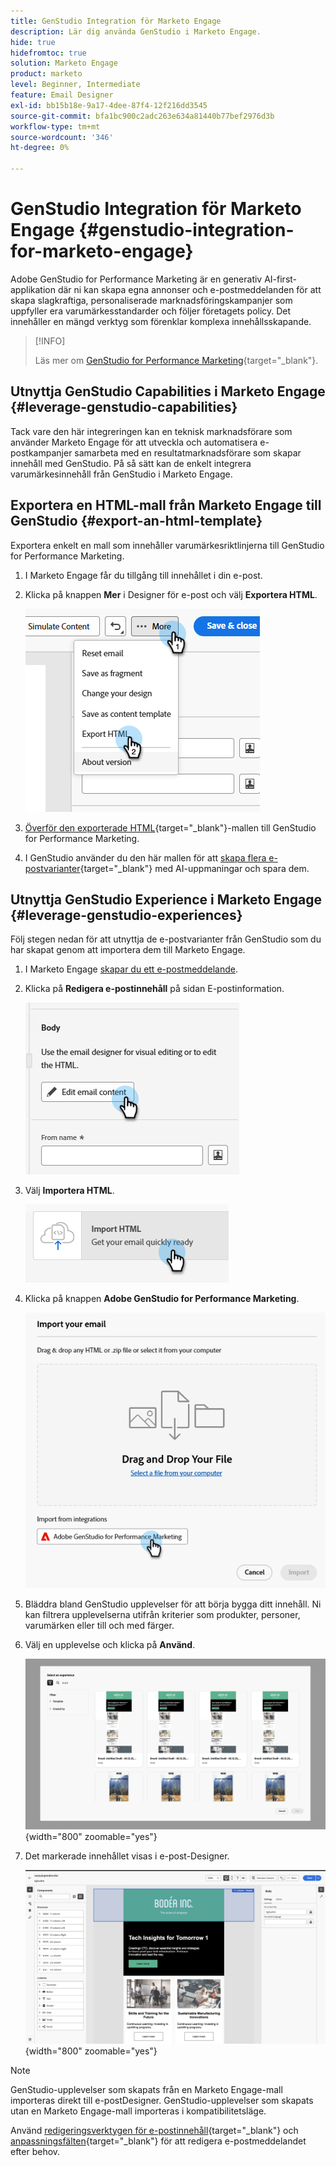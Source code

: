 ```yaml
---
title: GenStudio Integration för Marketo Engage
description: Lär dig använda GenStudio i Marketo Engage.
hide: true
hidefromtoc: true
solution: Marketo Engage
product: marketo
level: Beginner, Intermediate
feature: Email Designer
exl-id: bb15b18e-9a17-4dee-87f4-12f216dd3545
source-git-commit: bfa1bc900c2adc263e634a81440b77bef2976d3b
workflow-type: tm+mt
source-wordcount: '346'
ht-degree: 0%

---
```


# GenStudio Integration för Marketo Engage {#genstudio-integration-for-marketo-engage}

Adobe GenStudio for Performance Marketing är en generativ AI-first-applikation där ni kan skapa egna annonser och e-postmeddelanden för att skapa slagkraftiga, personaliserade marknadsföringskampanjer som uppfyller era varumärkesstandarder och följer företagets policy. Det innehåller en mängd verktyg som förenklar komplexa innehållsskapande.

>[!INFO]
>
>Läs mer om [GenStudio for Performance Marketing](https://experienceleague.adobe.com/sv/docs/genstudio-for-performance-marketing/user-guide/home){target="_blank"}.

## Utnyttja GenStudio Capabilities i Marketo Engage {#leverage-genstudio-capabilities}

Tack vare den här integreringen kan en teknisk marknadsförare som använder Marketo Engage för att utveckla och automatisera e-postkampanjer samarbeta med en resultatmarknadsförare som skapar innehåll med GenStudio. På så sätt kan de enkelt integrera varumärkesinnehåll från GenStudio i Marketo Engage.

## Exportera en HTML-mall från Marketo Engage till GenStudio {#export-an-html-template}

Exportera enkelt en mall som innehåller varumärkesriktlinjerna till GenStudio for Performance Marketing.

1. I Marketo Engage får du tillgång till innehållet i din e-post.

1. Klicka på knappen **Mer** i Designer för e-post och välj **Exportera HTML**.

   ![Exporterar din HTML](assets/genstudio-integration-1.png)

1. [Överför den exporterade HTML](https://experienceleague.adobe.com/sv/docs/genstudio-for-performance-marketing/user-guide/content/templates/use-templates#templates-from-ajo-and-marketo){target="_blank"}-mallen till GenStudio for Performance Marketing.

1. I GenStudio använder du den här mallen för att [skapa flera e-postvarianter](https://experienceleague.adobe.com/sv/docs/genstudio-for-performance-marketing/user-guide/create/create-email-experience){target="_blank"} med AI-uppmaningar och spara dem.

## Utnyttja GenStudio Experience i Marketo Engage {#leverage-genstudio-experiences}

Följ stegen nedan för att utnyttja de e-postvarianter från GenStudio som du har skapat genom att importera dem till Marketo Engage.

1. I Marketo Engage [skapar du ett e-postmeddelande](/help/marketo/product-docs/email-marketing/email-designer/email-authoring.md#create-an-email).

1. Klicka på **Redigera e-postinnehåll** på sidan E-postinformation.

   ![Knappen Redigera e-postinnehåll](assets/genstudio-integration-2.png)

1. Välj **Importera HTML**.

   ![Knappen Importera HTML](assets/genstudio-integration-3.png)

1. Klicka på knappen **Adobe GenStudio for Performance Marketing**.

   ![Adobe GenStudio for Performance Marketing-knapp](assets/genstudio-integration-4.png)

1. Bläddra bland GenStudio upplevelser för att börja bygga ditt innehåll. Ni kan filtrera upplevelserna utifrån kriterier som produkter, personer, varumärken eller till och med färger.

1. Välj en upplevelse och klicka på **Använd**.

   ![Välj önskad upplevelse](assets/genstudio-integration-5.png){width="800" zoomable="yes"}

1. Det markerade innehållet visas i e-post-Designer.

   ![Skicka e-post till Designer](assets/genstudio-integration-6.png){width="800" zoomable="yes"}

>[!NOTE]
>
>GenStudio-upplevelser som skapats från en Marketo Engage-mall importeras direkt till e-postDesigner. GenStudio-upplevelser som skapats utan en Marketo Engage-mall importeras i kompatibilitetsläge.

Använd [redigeringsverktygen för e-postinnehåll](/help/marketo/product-docs/email-marketing/email-designer/email-authoring.md#add-structure-and-content){target="_blank"} och [anpassningsfälten](/help/marketo/product-docs/email-marketing/email-designer/email-authoring.md#personalize-content){target="_blank"} för att redigera e-postmeddelandet efter behov.
